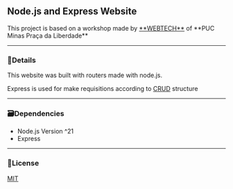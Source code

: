 <h2>Node.js and Express Website</h2>
<p>This project is based on a workshop made by <a href="https://webtech.network">**WEBTECH**</a> of **PUC Minas Praça da Liberdade**</p>

---

<h3>🔎Details</h3>
<p>This website was built with routers made with node.js.</p>
<p>Express is used for make requisitions according to <a href="https://developer.mozilla.org/en-US/docs/Glossary/CRUD">CRUD</a> structure</p>

---

<h3>🗃️Dependencies</h3>
<ul>
  <li>Node.js Version ^21</li>
  <li>Express</li>
</ul>

---

<h3>📜License</h3>
<a href="https://github.com/JeanCarlos0112/visual-studio-code-config/blob/main/LICENSE">MIT</a>
